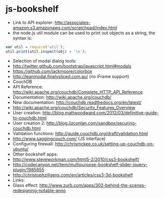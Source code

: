 js-bookshelf
============

*   Link to API explorer: http://associates-amazon.s3.amazonaws.com/scratchpad/index.html
*   the node.js util module can be used to print out objects as a string, the syntax is:

```js
var util = require('util');
util.print(util.inspect(obj) + '\n');
```

*   Selection of modal dialog tools:
  *   http://twitter.github.com/bootstrap/javascript.html#modals
  *   https://github.com/jackmoore/colorbox
  *   http://leanmodal.finelysliced.com.au/ (no iFrame support)
*   CouchDB
  * API Reference: http://wiki.apache.org/couchdb/Complete_HTTP_API_Reference
  * Documentation: http://wiki.apache.org/couchdb/
  * New documentation: http://couchdb.readthedocs.org/en/latest/
  * http://wiki.apache.org/couchdb/Security_Features_Overview
  * User creation: http://blog.mattwoodward.com/2012/03/definitive-guide-to-couchdb.html
  * User creation 2: http://blog.lizconlan.com/sandbox/securing-couchdb.html
  * Validation functions: http://guide.couchdb.org/draft/validation.html
  * http://www.saggingcouch.com/ (JS interface)
  * Configuring firewall: http://chrismckee.co.uk/setting-up-couchdb-on-ubuntu/
*   Other bookshelf apps:
  *   http://www.steveworkman.com/html5-2/2010/css3-bookshelf/
  *   http://codecanyon.net/item/multipurpose-bookshelf-slider-jquery-plugin/1985655
  *   http://christophzillgens.com/en/articles/css3-3d-bookshelf
*   Links:
  *   Glass effect: http://www.zurb.com/apps/302-behind-the-scenes-redesigning-notable-anno
